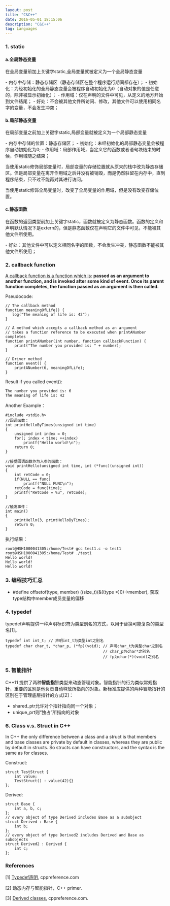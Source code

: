 ```yaml
---
layout: post
title: "C&C++"
date: 2016-05-01 18:15:06 
description: "C&C++"
tag: Languages
---
```


### 1. static 

#### a.全局静态变量

<p>在全局变量前加上关键字static,全局变量就被定义为一个全局静态变量</p>
- 内存中存储：静态存储区（静态存储区在整个程序运行期间都存在）；
- 初始化：为经初始化的全局静态变量会被程序自动初始化为0（自动对象的值是任意的，除非被显示初始化）；
- 作用域：仅在声明的文件中可见，从定义的地方开始到文件结尾；
- 好处：不会被其他文件所访问、修改，其他文件可以使用相同名字的变量，不会发生冲突；

#### b.局部静态变量
<p>在局部变量之前加上关键字static,局部变量就被定义为一个局部静态变量</p>
- 内存中存储的位置：静态存储区；
- 初始化：未经初始化的局部静态变量会被程序自动初始化为0;
- 作用域：局部作用域，当定义它的函数或者语句块结束的时候，作用域随之结束；

<p>当使用static修饰局部变量时，局部变量的存储位置就从原来的栈中改为静态存储区。但是局部变量在离开作用域之后并没有被销毁，而是仍然驻留在内存中，直到程序结束，只不过不能再对其进行访问。</p>
<p>当使用static修饰全局变量时，改变了全局变量的作用域，但是没有改变存储位置。</p>

#### c.静态函数
<p>在函数的返回类型前加上关键字static，函数就被定义为静态函数。函数的定义和声明默认情况下是extern的，但是静态函数仅在声明它的文件中可见，不能被其他文件所使用。</p>
- 好处：其他文件中可以定义相同名字的函数，不会发生冲突，静态函数不能被其他文件所使用；

### 2. callback function

[A callback function is a function which is](http://stackoverflow.com/questions/824234/what-is-a-callback-function): **passed as an argument to another function, and is invoked after some kind of event. Once its parent function completes, the function passed as an argument is then called.**
<p>Pseudocode:</p>

    // The callback method
    function meaningOfLife() {
       log("The meaning of life is: 42");
    }

    // A method which accepts a callback method as an argument
    // takes a function reference to be executed when printANumber completes
    function printANumber(int number, function callbackFunction) {
        print("The number you provided is: " + number);
    }

    // Driver method
    function event() {
        printANumber(6, meaningOfLife);
    }

Result if you called event():

    The number you provided is: 6
    The meaning of life is: 42

Another Example：

    #include <stdio.h>
    //回调函数：
    int printHelloByTimes(unsigned int time)
    {
        unsigned int index = 0;
        for(; index < time; ++index)
            printf("Hello world!\n");
        return 0;
    }

    //接受回调函数作为入参的函数：
    void printHello(unsigned int time, int (*func)(unsigned int))
    {
        int retCode = 0;
        if(NULL == func)
            printf("NULL FUNC\n");
        retCode = func(time);
        printf("RetCode = %u", retCode);
    }

    //触发事件：
    int main()
    {
        printHello(3, printHelloByTimes);
        return 0;
    }

<p>执行结果：</p>

    root@HSH1000041305:/home/Test# gcc test1.c -o test1
    root@HSH1000041305:/home/Test# ./test1
    Hello world!
    Hello world!
    Hello world!

### 3. 编程技巧汇总
- #define offsetof(type, member) ((size_t)(&((type *)0)->member), 获取type结构中member成员变量的偏移

### 4. typedef
typedef声明提供一种声明标识符为类型别名的方式，以用于替换可能复杂的类型名[1]。

	typedef int int_t; // 声明int_t为类型int之别名
	typedef char char_t, *char_p, (*fp)(void); // 声明char_t为类型char之别名
	                                           // char_p为char*之别名
	                                           // fp为char(*)(void)之别名
### 5. 智能指针

C++11 提供了两种**智能指针**类型来动态管理对象。智能指针的行为类似常规指针，重要的区别是他负责自动释放所指向的对象。新标准库提供的两种智能指针的区别在于管理底层指针的方式[2]：

- shared_ptr允许对个指针指向同一个对象；
- unique_prt则“独占”所指向的对象

### 6. Class v.s. Struct in C++

In C++ the only difference between a class and a struct is that members and base classes are private by default in classes, whereas they are public by default in structs. So structs can have constructors, and the syntax is the same as for classes.

Construct:

	struct TestStruct {
		int value;
		TestStruct() : value(42){}
	};

Derived:

	struct Base {
	    int a, b, c;
	};
	// every object of type Derived includes Base as a subobject
	struct Derived : Base {
	    int b;
	};
	// every object of type Derived2 includes Derived and Base as subobjects
	struct Derived2 : Derived {
	    int c;
	};



### References

[1] [Typedef声明](http://zh.cppreference.com/w/c/language/typedef), cppreference.com

[2] 动态内存与智能指针，C++ primer.

[3] [Derived classes](http://en.cppreference.com/w/cpp/language/derived_class), cppreference.com.

